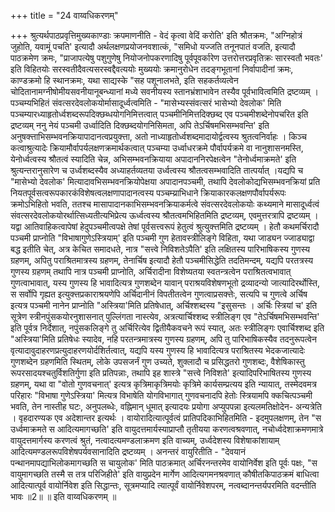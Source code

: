 +++
title = "24 वाय्वधिकरणम्"

+++
श्रुत्यर्थपाठप्रवृत्तिमुख्यकाण्डाः क्रपमाणनीति - वेदं कृत्वा वेदिं करोति' इति श्रौतक्रमः, "अग्निहोत्रं जुहोति, यवामूं पचति' इत्यादौ अर्थलक्षणप्रयोजनवशात्कं, "समिधो यज्जति तनूनपातं वजति, इत्यादौ पाठक्रमेण क्रमः, "प्राजापत्येषु पशुगुणेषु नियोजनोपकरणादिषु पूर्वपूवर्कारेण उत्तरोत्तरप्रवृतिक्रः सारस्वतौ भवतः' इति विहितयोः सरस्वतीदैवत्यसरस्वद्दैवत्ययोः मुख्ययोः क्रमानुरोधेन तदङ्गभूतानां निर्वापादीनां क्रमः, काण्डक्रमो हि स्थानक्रमः, यथा साद्यस्के "सह पशूनालभते, इति सहकर्तव्यत्वेन चोदितानामग्नीषोमीयसवनीयानूबन्ध्यानां मध्ये सवनीयस्य स्तानभ्रंशाभावेन तस्यैव पूर्वभावित्वमिति द्रष्टव्यम् । पञ्चम्यभिहितं संवत्सरदेवलोकयोर्मासादूर्ध्वत्वमिति - "मासेभ्यस्संवत्सरं भासेभ्यो देवलोक' मिति पञ्चम्यारध्याहृतोर्ध्वशब्दरूपदिक्छब्धयोगनिमित्तत्वात् पञ्चमीनिमित्तदिक्छब्द एव पञ्चमीशब्देनोपचरित इति द्रष्टव्यम् ननु नेयं पञ्चमी उर्ध्वादिति दिक्छब्दयोगनिसिमता, अपि तेऽर्चिषमभिसम्भवन्ति' इति अनुषक्त्ताभिसम्भवनक्रियापादानत्वप्रयुक्त्ता, अतो नाध्याहृतोर्ध्वशब्दमादायोर्द्वत्वस्य श्रुतत्वनिर्वाहः । किञ्च कत्वाश्रुत्यादेः क्रियामौर्वापर्यलक्षणक्रमार्थकत्वात् पञ्चम्या उर्ध्वाधरक्रमे पौर्वापर्यक्रमे वा नानुशासनमस्ति, येनोर्ध्वत्वस्य श्रौतत्वं स्यादिति चेन्न, अभिसम्भवनक्रियाया अपादाननिरपेक्षत्वेन "तेनोर्ध्वमाक्रमते' इति श्रुत्यन्तरानुसारेण च उर्ध्वशब्दस्यैव अध्याहर्तव्यतया उर्ध्वत्वस्य श्रौतत्वसम्भवादिति तात्पर्यात् ।यद्यपि च "मासेभ्यो देवलोक' मित्यादावभिसम्भवनक्रियोपेक्षया अपादानपञ्चमी, तथापि देवलोकोद्यभिसम्भवनक्रियां प्रति नियतपूर्वसत्वरूपकारकंविशेषत्वलक्षणापादानत्वस्य पञ्चम्य्राभिधाने क्रियाकारकलक्षणपौर्वापर्यरूपः क्रमोऽभिहितो भवति, ततश्च मासापादानकाभिसम्भवनक्रियाकर्मत्वे संवत्सरदेवलोकयोः कथ्यमाने मासादूर्ध्वत्वं संवत्सरदेवलोकयोरर्थात्सिध्यतीत्यभिप्रेत्य ऊर्ध्वत्वस्य श्रौतत्वमभिहितमिति द्रष्टव्यम्, एवमुत्तरत्रापि द्रष्टव्यम् । यद्वा आतिवाहिकत्वापेषां हेदुपञ्चमीत्वपक्षे तेषां पूर्वसत्त्वरूपं हेतुत्वं श्रुत्युक्त्तमिति द्रष्टव्यम् । हेतौ कथमर्चिरादौ पञ्चमी प्राप्नोति "विभाषागुणेऽस्त्रियाम्' इति पञ्चमी गुण हेतावस्त्रीलिङ्गे विहिता, यथा जाड्यन ज्जाड्याद्वा बद्ध इतीति चेत्, अत्र केचित समादधते, नात्र "सत्त्वे निविशतेऽपैति' इति लक्षितस्य पारिभाषिकस्य गुणस्य ग्रहणम्, अपितु पराश्रितमात्रस्य ग्रहणम्, तेनार्चिष इत्यादौ हेतौ पञ्चमीसिद्धेति तदतिमन्दम्, यद्यपि परतत्रस्य गुणस्य ग्रहणम् तथापि नात्र पञ्चमी प्राप्नोति, अर्चिरादीना विशेष्यतया स्वतन्त्रत्वेन पराश्रितत्वभावात् गुणत्वाभावात्, यस्य गुणस्य हि भावादित्यत्र गुणशब्देन यावान् पराश्रयविशेषणभूतो द्रव्यादन्यो जात्यादिरर्थोस्ति, स सर्वोपि गृह्यत इत्युक्त्तप्रकाराश्रयणेपि अर्चिदानीनं विपतीतत्वेन गुणत्वाप्रसक्त्तेः, सत्यपि च गुणत्वे अर्चिष इत्यत्र पञ्चमी नानेन प्राप्नोति "अस्त्रिया'मिति प्रतिषेधात्, अर्चिश्शब्दस्य "इसुसन्तः । अर्चिः स्त्रियां च' इति सूत्रेण स्त्रीनपुंसकयोरनुशासनात् पुल्लिंगता नास्त्येव, अत्रत्यार्चिश्शब्द स्त्रीलिङ्ग एव "तेऽर्चिषमभिसम्भवन्ति' इति पूर्वत्र निर्देशात्, नपुंसकलिङ्गे तु अर्चिरित्येव द्वितीयैकवचने रूपं स्यात्, अतः स्त्रीलिङ्गः एवार्चिश्शब्द इति "अस्त्रिया'मिति प्रतिषेधः स्यादेव, नहि परतन्त्रमात्रस्य गुणस्य ग्रहणम्, अपि तु पारिभाषिकस्यैव तदनुरूपत्वेन वृत्यादावुदाहरणप्रत्युदाहरणयोर्दशिर्तत्वात्, यद्यपि यस्य गुणस्य हि भावादित्यत्र पराश्रितस्य भेदकजात्यादेः गुणशब्देन ग्रहणमिति स्थितम्, लोके उपसजर्नं गुण उच्यते, शुक्लादौ च प्रसिद्धतरो गुणशब्दः, वैशेषिकास्तु रूपरसादयश्चतुर्विशतिर्गुणा इति प्रतिपन्नाः, तथापि इह शास्त्रे "सत्त्वे निविशते' इत्यादिपरिभाषितस्य गुणस्य ग्रहणम्, यथा वा "वोतो गुणवचनात्' इत्यत्र कृत्रिमाकृत्रिमयोः कृत्रिमे कार्यसम्प्रत्यय इति न्यायात्, तस्मेदवमत्र परिहारः "विभाषा गुणेऽस्त्रिया' मित्यत्र विभाषेति योगविभागात् गुणवचनादपि हेतोः स्त्रियामपि क्कचित्पञ्चमी भवति, तेन नास्तीह घटः, अनुपलब्धेः, वह्निमान् धूमात् इत्यादयः प्रयोगा अप्युपपन्ना इत्यलमतिक्षोदेन- अन्यत्रेति । वृहदारण्यक एव अदेशान्तर इत्यर्थः । वायोरादित्यात्पूर्वत्वं प्रातिपदिकाभिहितमिति - इदमुपलक्षणम्, तेन "स उर्ध्वमाक्रमते स आदित्यमागच्छति' इति वायुदत्तमार्यस्याप्राप्तौ तृतीयया करणत्वश्रवणात्, नचोर्ध्वदेशाक्रमणमात्रे वायुदत्तमार्गस्य करणत्वं श्रुतं, नत्वादत्यमण्डलाक्रमण इति वाच्यम्, उर्ध्वदेशस्य विशेषाकांशायाम् आदित्यमण्डलरूपविशेषपर्यवसानादिति द्रष्टव्यम् । अनन्तरं वायुरितीति - "देवयानं पन्थानमापद्याभिलोकमागच्छति स चायुलोक' मिति पाठक्रमात् अर्चिरनन्तरमेव वायोनिर्वेश इति पूर्वः पक्षः, "स वायुमागच्छति तस्मै स तत्र परिजिहीते' इति वायुप्रदेन मार्गेण आदित्यगमनश्रवणात् कौषीतकिपाठक्रमं बाधित्वा आदित्यात्पूर्व वायोर्निवेश इति सिद्धान्तः, सूत्रमप्यादि त्यात्पूर्वं वायोर्निवेशपरम्, नत्वब्दानन्तर्यपरमिति वदन्तीति भावः ॥2॥ ॥ इति वाय्वधिकरणम् ॥